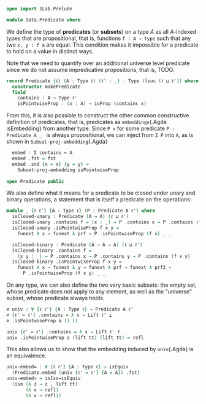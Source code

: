 ```agda
open import 1Lab.Prelude

module Data.Predicate where
```

We define the type of __predicates__ (or __subsets__) on a type $A$ as
all $A$-indexed types that are propositional, that is, functions
`f : A → Type` such that any two `x, y : f a` are equal. This condition
makes it impossible for a predicate to hold on a value in distinct ways.

Note that we need to quantify over an additional universe level predicate
since we do not assume impredicative propositions, that is, TODO.

```agda
record Predicate {ℓ} (A : Type ℓ) (ℓ' : _) : Type (lsuc (ℓ ⊔ ℓ')) where
  constructor makePredicate
  field
    contains : A → Type ℓ'
    isPointwiseProp : (x : A) → isProp (contains x)
```

From this, it is also possible to construct the other common
constructive definition of predicates, that is, predicates as
`embeddings`{.Agda isEmbedding} from another type. Since `P x` for some
predicate `P : Predicate A _ ` is always propositional, we can inject
from `Σ P` into `A`, as is shown in `Subset-proj-embedding`{.Agda}

```agda
  embed : Σ contains ↪ A
  embed .fst = fst
  embed .snd {x = x} {y = y} =
    Subset-proj-embedding isPointwiseProp
    
open Predicate public
```

We also define what it means for a predicate to be closed under unary
and binary operations, a statement that is itself a predicate on the
operations:

```agda
module _ {ℓ ℓ'} {A : Type ℓ} (P : Predicate A ℓ') where
  isClosed-unary : Predicate (A → A) (ℓ ⊔ ℓ')
  isClosed-unary .contains f = (x : _) → P .contains x → P .contains (f x) 
  isClosed-unary .isPointwiseProp f x y =
    funext λ x → funext λ prf → P .isPointwiseProp (f x) _ _

  isClosed-binary : Predicate (A → A → A) (ℓ ⊔ ℓ')
  isClosed-binary .contains f =
    (x y : _) → P .contains x → P .contains y → P .contains (f x y)
  isClosed-binary .isPointwiseProp f x y =
    funext λ x → funext λ y → funext λ prf → funext λ prf2 →
      P .isPointwiseProp (f x y) _ _
```

On any type, we can also define the two very basic subsets: the empty set,
whose predicate does not apply to any element, as well as the "universe"
subset, whose predicate always holds.

```agda
∅ univ : ∀ {ℓ ℓ'} {A : Type ℓ} → Predicate A ℓ'
∅ {ℓ' = ℓ'} .contains = λ x → Lift ℓ' ⊥
∅ .isPointwiseProp a () ()

univ {ℓ' = ℓ'} .contains = λ x → Lift ℓ' ⊤
univ .isPointwiseProp a (lift tt) (lift tt) = refl
```

This also allows us to show that the embedding induced by `univ`{.Agda}
is an equivalence.

```agda
univ-embed≃ : ∀ {ℓ ℓ'} {A : Type ℓ} → isEquiv
  (Predicate.embed (univ {ℓ' = ℓ'} {A = A}) .fst)
univ-embed≃ = isIso→isEquiv
  (iso (λ z → z , lift tt)
       (λ x → refl)
       (λ x → refl))
```
